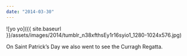 ```yaml
---
date: "2014-03-30"
---
```


![yo yo]({{ site.baseurl }}/assets/images/2014/tumblr_n38xfthsEy1r16syio1_1280-1024x576.jpg)

On Saint Patrick’s Day we also went to see the Curragh Regatta.

